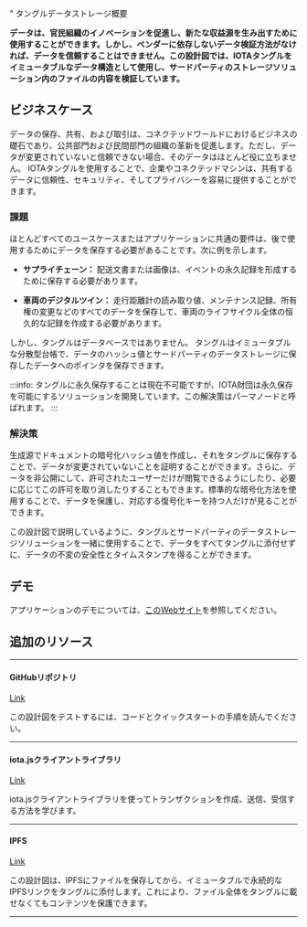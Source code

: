 " タングルデータストレージ概要
<!-- # Tangle data storage overview -->

**データは、官民組織のイノベーションを促進し、新たな収益源を生み出すために使用することができます。しかし、ベンダーに依存しないデータ検証方法がなければ、データを信頼することはできません。この設計図では、IOTAタングルをイミュータブルなデータ構造として使用し、サードパーティのストレージソリューション内のファイルの内容を検証しています。**
<!-- **Data boosts innovation for public and private sector organisations, and can be used to create new revenue streams. However, without a vendor-neutral way of verifying data, it can't be trusted. This blueprint uses the IOTA Tangle as an immutable data structure to verify the contents of a file in a third-party storage solution.** -->

## ビジネスケース
<!-- ## Business case -->

データの保存、共有、および取引は、コネクテッドワールドにおけるビジネスの礎石であり、公共部門および民間部門の組織の革新を促進します。ただし、データが変更されていないと信頼できない場合、そのデータはほとんど役に立ちません。 IOTAタングルを使用することで、企業やコネクテッドマシンは、共有するデータに信頼性、セキュリティ、そしてプライバシーを容易に提供することができます。
<!-- Storing, sharing and trading data is a cornerstone of business in the connected world and boosts innovation for public and private sector organisations. However, if you can't trust that the data has not been altered, then the data becomes nearly useless. By using the IOTA Tangle, businesses and connected machines will be able to easily provide veracity, security, and privacy for the data they share. -->

### 課題
<!-- ### Challenge -->

ほとんどすべてのユースケースまたはアプリケーションに共通の要件は、後で使用するためにデータを保存する必要があることです。次に例を示します。
<!-- A common requirement for nearly all use cases or applications is that data must be stored for later use, for example: -->

* **サプライチェーン：** 配送文書または画像は、イベントの永久記録を形成するために保存する必要があります。
<!-- * **Supply chain:** Shipping documents or images must be stored to form a permanent record of events -->
* **車両のデジタルツイン：** 走行距離計の読み取り値、メンテナンス記録、所有権の変更などのすべてのデータを保存して、車両のライフサイクル全体の恒久的な記録を作成する必要があります。
<!-- * **Digital twin of a vehicle:** All data such as the odometer readings, maintenance record, and ownership change should be stored to form a permanent record of the entire lifecycle of the vehicle -->

しかし、タングルはデータベースではありません。 タングルはイミュータブルな分散型台帳で、データのハッシュ値とサードパーティのデータストレージに保存したデータへのポインタを保存できます。
<!-- However, the Tangle is not a database. The Tangle is an immutable, distributed ledger which allows you to store a hash of data and a pointer to its location in third-party data storage. -->

:::info:
タングルに永久保存することは現在不可能ですが、IOTA財団は永久保存を可能にするソリューションを開発しています。この解決策はパーマノードと呼ばれます。
:::
<!-- :::info: -->
<!-- Although permanent storage on the Tangle isn't currently possible, the IOTA Foundation are developing a solution that will allow it. This solution is called permanodes. -->
<!-- ::: -->

### 解決策
<!-- ### Solution -->

生成源でドキュメントの暗号化ハッシュ値を作成し、それをタングルに保存することで、データが変更されていないことを証明することができます。さらに、データを非公開にして、許可されたユーザーだけが閲覧できるようにしたり、必要に応じてこの許可を取り消したりすることもできます。標準的な暗号化方法を使用することで、データを保護し、対応する復号化キーを持つ人だけが見ることができます。
<!-- By creating a cryptographic hash of the document at the source and storing the hash in the Tangle, you have a method of proving that the data is unchanged. In addition, you may also want the data to remain private and allow only authorized users to view it as well as be able to revoke this authorization when needed. By using any standard encryption method, the data can be secured and only visible to those with the corresponding decryption key. -->

この設計図で説明しているように、タングルとサードパーティのデータストレージソリューションを一緒に使用することで、データをすべてタングルに添付せずに、データの不変の安全性とタイムスタンプを得ることができます。
<!-- When you use the Tangle with a third-party data storage solution as described in this blueprint, your data is immutably secured and timestamped, without having to attach all of it to the Tangle. -->

## デモ
<!-- ## Demo -->

アプリケーションのデモについては、[このWebサイト](https://ipfs.iota.org/)を参照してください。
<!-- See this website for a [demonstration of the application](https://ipfs.iota.org/). -->

## 追加のリソース
<!-- ## Additional Resources -->

---------------
#### GitHubリポジトリ ####
[Link](https://github.com/iotaledger/poc-ipfs)

この設計図をテストするには、コードとクイックスタートの手順を読んでください。
<!-- Read the code and some quickstart instructions to test this blueprint. -->
---
#### iota.jsクライアントライブラリ ####
[Link](root://iota-js/0.1/README.md)

iota.jsクライアントライブラリを使ってトランザクションを作成、送信、受信する方法を学びます。
<!-- Learn how to use the iota.js client library to create, send, and receive transactions. -->
---
#### IPFS ####
[Link](https://ipfs.io/)

この設計図は、IPFSにファイルを保存してから、イミュータブルで永続的なIPFSリンクをタングルに添付します。これにより、ファイル全体をタングルに載せなくてもコンテンツを保護できます。
<!-- This blueprint stores files on IPFS, then attaches the immutable, permanent IPFS links to the Tangle. This secures your content, without having to put the whole file on the Tangle. -->
---------------
